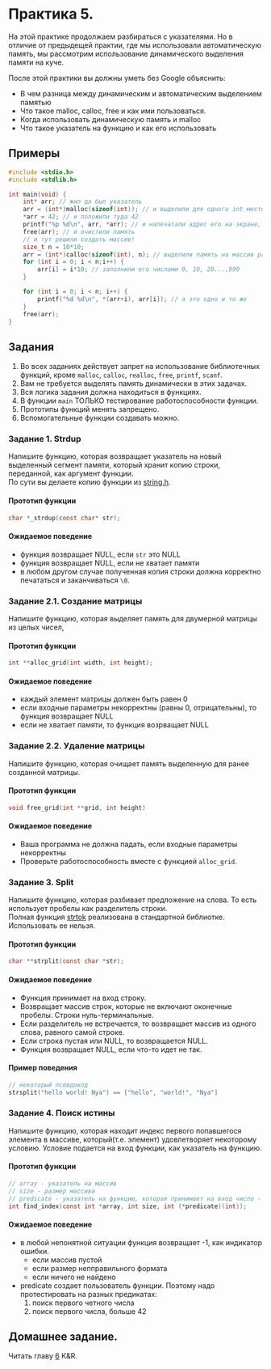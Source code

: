 # Практика 5.

На этой практике продолжаем разбираться с указателями. Но в отличие от предыдещей практии, где мы использовали автоматическую память, мы рассмотрим использование динамического выделения памяти на куче.

После этой практики вы должны уметь без Google объяснить:
- В чем разница между динамическим и автоматическим выделением памятью
- Что такое malloc, calloc, free и как ими пользоваться.
- Когда использовать динамическую память и malloc
- Что такое указатель на функцию и как его использовать

## Примеры

```c
#include <stdio.h>
#include <stdlib.h>

int main(void) {
	int* arr; // жил да был указатель
	arr = (int*)malloc(sizeof(int)); // и выделили для одного int место в памяти
	*arr = 42; // и положили туда 42
	printf("%p %d\n", arr, *arr); // и напечатали адрес его на экране, как и само содержимое памяти
	free(arr); // и очистили память
	// и тут решили создать массив!
	size_t n = 10*10;
	arr = (int*)calloc(sizeof(int), n); // выделили память на массив размера n элементов, каждый по sizeof(int) байт.
	for (int i = 0; i < n;i++) {
		arr[i] = i*10; // заполнили его числами 0, 10, 20...,990
	}

	for (int i = 0; i < n; i++) {
		printf("%d %d\n", *(arr+i), arr[i]); // а это одно и то же
	}
	free(arr);
}
```

## Задания

1. Во всех заданиях действует запрет на использование библиотечных функций, кроме `malloc`, `calloc`, `realloc`, `free`, `printf`, `scanf`.
2. Вам не требуется выделять память динамически в этих задачах.
2. Вся логика задания должна находиться в функциях.
3. В функции `main` ТОЛЬКО тестирование работоспособности функции.
4. Прототипы функций менять запрещено.
5. Вспомогательные функции создавать можно.

### Задание 1. Strdup

Напишите функцию, которая возвращает указатель на новый выделенный сегмент памяти, который хранит копию строки, переданной, как аргумент функции.  
По сути вы делаете копию функции из [string.h](https://en.cppreference.com/w/c/experimental/dynamic/strdup).

#### Прототип функции

```c
char *_strdup(const char* str);
``` 

#### Ожидаемое поведение

- функция возвращает NULL, если `str` это NULL
- функция возвращает NULL, если не хватает памяти
- в любом другом случае полученная копия строки должна корректно печататься и заканчиваться `\0`.

### Задание 2.1. Создание матрицы

Напишите функцию, которая выделяет память для двумерной матрицы из целых чисел,

#### Прототип функции

```c
int **alloc_grid(int width, int height);
```

#### Ожидаемое поведение

- каждый элемент матрицы должен быть равен 0
- если входные параметры некорректны (равны 0, отрицательны), то функция возвращает NULL
- если не хватает памяти, то функция возрващает NULL

### Задание 2.2. Удаление матрицы

Напишите функцию, которая очищает память выделенную для ранее созданной матрицы. 

#### Прототип функции

```c
void free_grid(int **grid, int height)
```

#### Ожидаемое поведение

- Ваша программа не должна падать, если входные параметры некорректны
- Проверьте работоспособность вместе с функцией `alloc_grid`.


### Задание 3. Split

Напишите функцию, которая разбивает предложение на слова. То есть использует пробелы как разделитель строки.  
Полная функция [strtok](https://en.cppreference.com/w/c/string/byte/strtok) реализована в стандартной библиотке. Использовать ее нельзя.

#### Прототип функции

```c
char **strplit(const char *str);
```

#### Ожидаемое поведение

- Функция принимает на вход строку.
- Возвращает массив строк, которые не включают оконечные пробелы. Строки нуль-терминальные.
- Если разделитель не встречается, то возвращает массив из одного слова, равного самой строке.
- Если строка пустая или NULL, то возвращается NULL.
- Функция возвращает NULL, если что-то идет не так.

#### Пример поведения

```c
// некоторый псевдокод
strsplit("hello world! Nya") == ["hello", "world!", "Nya"]
``` 

### Задание 4. Поиск истины

Напишите функцию, которая находит индекс первого попавшегося элемента в массиве, который(т.е. элемент) удовлетворяет некоторому условию. Условие подается на вход функции, как указатель на функцию. 

#### Прототип функции

```c
// array - указатель на массив
// size - размер массива
// predicate - указатель на функцию, которая принимает на вход число - элемент массива, и возвращает 1 если условие выполнено и 0 иначе.
int find_index(const int *array, int size, int (*predicate)(int));
```

#### Ожидаемое поведение

- в любой непонятной ситуации функция возвращает -1, как индикатор ошибки.
	- если массив пустой
	- если размер непправильного формата
	- если ничего не найдено
- predicate создает пользователь функции. Поэтому надо протестировать на разных предикатах:
	1. поиск первого четного числа
	2. поиск первого числа, больше 42

## Домашнее задание.

Читать главу [6](http://givi.olnd.ru/kr2/06.html) K&R.